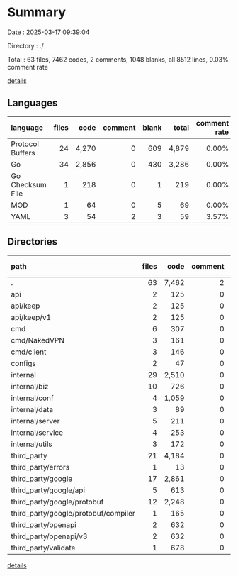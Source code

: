 # Summary

Date : 2025-03-17 09:39:04

Directory : ./

Total : 63 files,  7462 codes, 2 comments, 1048 blanks, all 8512 lines, 0.03% comment rate

[details](details.md)

## Languages
| language | files | code | comment | blank | total | comment rate |
| :--- | ---: | ---: | ---: | ---: | ---: | ---: |
| Protocol Buffers | 24 | 4,270 | 0 | 609 | 4,879 | 0.00% |
| Go | 34 | 2,856 | 0 | 430 | 3,286 | 0.00% |
| Go Checksum File | 1 | 218 | 0 | 1 | 219 | 0.00% |
| MOD | 1 | 64 | 0 | 5 | 69 | 0.00% |
| YAML | 3 | 54 | 2 | 3 | 59 | 3.57% |

## Directories
| path | files | code | comment | blank | total | comment rate |
| :--- | ---: | ---: | ---: | ---: | ---: | ---: |
| . | 63 | 7,462 | 2 | 1,048 | 8,512 | 0.03% |
| api | 2 | 125 | 0 | 23 | 148 | 0.00% |
| api/keep | 2 | 125 | 0 | 23 | 148 | 0.00% |
| api/keep/v1 | 2 | 125 | 0 | 23 | 148 | 0.00% |
| cmd | 6 | 307 | 0 | 43 | 350 | 0.00% |
| cmd/NakedVPN | 3 | 161 | 0 | 23 | 184 | 0.00% |
| cmd/client | 3 | 146 | 0 | 20 | 166 | 0.00% |
| configs | 2 | 47 | 0 | 1 | 48 | 0.00% |
| internal | 29 | 2,510 | 0 | 380 | 2,890 | 0.00% |
| internal/biz | 10 | 726 | 0 | 117 | 843 | 0.00% |
| internal/conf | 4 | 1,059 | 0 | 153 | 1,212 | 0.00% |
| internal/data | 3 | 89 | 0 | 19 | 108 | 0.00% |
| internal/server | 5 | 211 | 0 | 36 | 247 | 0.00% |
| internal/service | 4 | 253 | 0 | 27 | 280 | 0.00% |
| internal/utils | 3 | 172 | 0 | 28 | 200 | 0.00% |
| third_party | 21 | 4,184 | 0 | 593 | 4,777 | 0.00% |
| third_party/errors | 1 | 13 | 0 | 5 | 18 | 0.00% |
| third_party/google | 17 | 2,861 | 0 | 301 | 3,162 | 0.00% |
| third_party/google/api | 5 | 613 | 0 | 54 | 667 | 0.00% |
| third_party/google/protobuf | 12 | 2,248 | 0 | 247 | 2,495 | 0.00% |
| third_party/google/protobuf/compiler | 1 | 165 | 0 | 19 | 184 | 0.00% |
| third_party/openapi | 2 | 632 | 0 | 101 | 733 | 0.00% |
| third_party/openapi/v3 | 2 | 632 | 0 | 101 | 733 | 0.00% |
| third_party/validate | 1 | 678 | 0 | 186 | 864 | 0.00% |

[details](details.md)